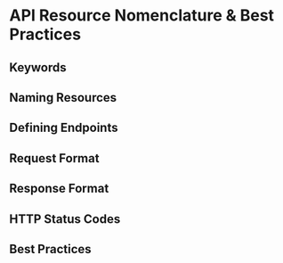 # API Resource Nomenclature & Best Practices

## Keywords
## Naming Resources
## Defining Endpoints
## Request Format
## Response Format
## HTTP Status Codes
## Best Practices 